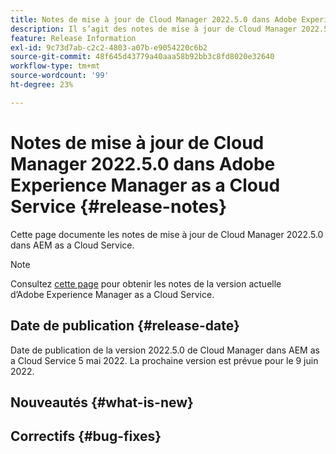 ```yaml
---
title: Notes de mise à jour de Cloud Manager 2022.5.0 dans Adobe Experience Manager as a Cloud Service
description: Il s’agit des notes de mise à jour de Cloud Manager 2022.5.0 dans AEM as a Cloud Service.
feature: Release Information
exl-id: 9c73d7ab-c2c2-4803-a07b-e9054220c6b2
source-git-commit: 48f645d43779a40aaa58b92bb3c8fd8020e32640
workflow-type: tm+mt
source-wordcount: '99'
ht-degree: 23%

---
```



# Notes de mise à jour de Cloud Manager 2022.5.0 dans Adobe Experience Manager as a Cloud Service {#release-notes}

Cette page documente les notes de mise à jour de Cloud Manager 2022.5.0 dans AEM as a Cloud Service.

>[!NOTE]
>
>Consultez [cette page](/help/release-notes/release-notes-cloud/release-notes-current.md) pour obtenir les notes de la version actuelle d’Adobe Experience Manager as a Cloud Service.

## Date de publication {#release-date}

Date de publication de la version 2022.5.0 de Cloud Manager dans AEM as a Cloud Service 5 mai 2022. La prochaine version est prévue pour le 9 juin 2022.

## Nouveautés {#what-is-new}

## Correctifs {#bug-fixes}
